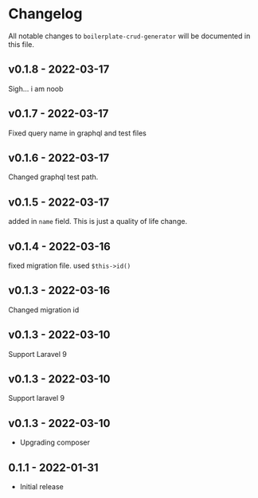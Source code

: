 # Changelog

All notable changes to `boilerplate-crud-generator` will be documented in this file.

## v0.1.8 - 2022-03-17

Sigh... i am noob

## v0.1.7 - 2022-03-17

Fixed query name in graphql and test files

## v0.1.6 - 2022-03-17

Changed graphql test path.

## v0.1.5 - 2022-03-17

added in `name` field. This is just a quality of life change.

## v0.1.4 - 2022-03-16

fixed migration file. used `$this->id()`

## v0.1.3 - 2022-03-16

Changed migration id

## v0.1.3 - 2022-03-10

Support Laravel 9

## v0.1.3 - 2022-03-10

Support laravel 9

## v0.1.3 - 2022-03-10

- Upgrading composer

## 0.1.1 - 2022-01-31

- Initial release
